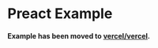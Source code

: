 # Preact Example

#### Example has been moved to [vercel/vercel](https://github.com/vercel/vercel/tree/master/examples/preact).
